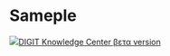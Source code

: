 # Sameple

[![](https://gblobscdn.gitbook.com/spaces%2F-MEQnEQWBZ6Gjip-3pEg%2Favatar-1597422495207.png?alt=media)DIGIT Knowledge Center βετα version](https://external.digit.org/)

